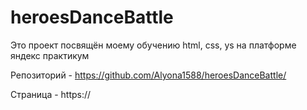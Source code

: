 # heroesDanceBattle

Это проект посвящён моему обучению html, css, ys на платформе яндекс практикум

Репозиторий - https://github.com/Alyona1588/heroesDanceBattle/

Страница - https://
